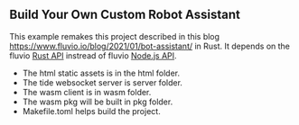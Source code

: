 ## Build Your Own Custom Robot Assistant

This example remakes this project described in this blog https://www.fluvio.io/blog/2021/01/bot-assistant/ in Rust. It depends on the fluvio [Rust API](https://docs.rs/fluvio/0.4.0/fluvio/) instread of fluvio [Node.js API](https://www.npmjs.com/package/@fluvio/client).

* The html static assets is in the html folder.
* The tide websocket server is server folder.
* The wasm client is in wasm folder.
* The wasm pkg will be built in pkg folder.
* Makefile.toml helps build the project.
